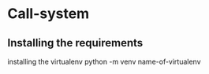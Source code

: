 # Call-system
## Installing the requirements
installing the virtualenv
  python -m venv name-of-virtualenv  
